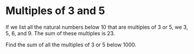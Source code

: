 Multiples of 3 and 5
======
If we list all the natural numbers below 10 that are multiples of 3 or 5, we 3,
5, 6, and 9.
The sum of these multiples is 23.

Find the sum of all the multiples of 3 or 5 below 1000.

